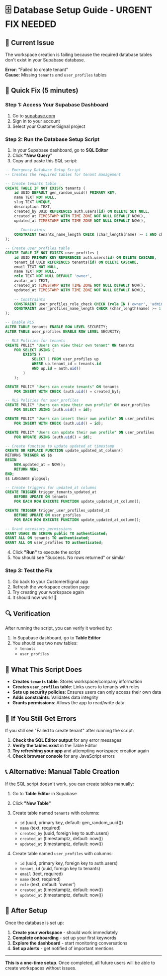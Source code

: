 # 🗄️ Database Setup Guide - URGENT FIX NEEDED

## 🚨 Current Issue
The workspace creation is failing because the required database tables don't exist in your Supabase database.

**Error**: "Failed to create tenant"  
**Cause**: Missing `tenants` and `user_profiles` tables

## 🚀 Quick Fix (5 minutes)

### Step 1: Access Your Supabase Dashboard
1. Go to [supabase.com](https://supabase.com)
2. Sign in to your account
3. Select your CustomerSignal project

### Step 2: Run the Database Setup Script
1. In your Supabase dashboard, go to **SQL Editor**
2. Click **"New Query"**
3. Copy and paste this SQL script:

```sql
-- Emergency Database Setup Script
-- Creates the required tables for tenant management

-- Create tenants table
CREATE TABLE IF NOT EXISTS tenants (
    id UUID DEFAULT gen_random_uuid() PRIMARY KEY,
    name TEXT NOT NULL,
    slug TEXT UNIQUE,
    description TEXT,
    created_by UUID REFERENCES auth.users(id) ON DELETE SET NULL,
    created_at TIMESTAMP WITH TIME ZONE NOT NULL DEFAULT NOW(),
    updated_at TIMESTAMP WITH TIME ZONE NOT NULL DEFAULT NOW(),
    
    -- Constraints
    CONSTRAINT tenants_name_length CHECK (char_length(name) >= 1 AND char_length(name) <= 100)
);

-- Create user_profiles table
CREATE TABLE IF NOT EXISTS user_profiles (
    id UUID PRIMARY KEY REFERENCES auth.users(id) ON DELETE CASCADE,
    tenant_id UUID REFERENCES tenants(id) ON DELETE CASCADE,
    email TEXT NOT NULL,
    name TEXT NOT NULL,
    role TEXT NOT NULL DEFAULT 'owner',
    avatar_url TEXT,
    created_at TIMESTAMP WITH TIME ZONE NOT NULL DEFAULT NOW(),
    updated_at TIMESTAMP WITH TIME ZONE NOT NULL DEFAULT NOW(),
    
    -- Constraints
    CONSTRAINT user_profiles_role_check CHECK (role IN ('owner', 'admin', 'member')),
    CONSTRAINT user_profiles_name_length CHECK (char_length(name) >= 1 AND char_length(name) <= 100)
);

-- Enable RLS
ALTER TABLE tenants ENABLE ROW LEVEL SECURITY;
ALTER TABLE user_profiles ENABLE ROW LEVEL SECURITY;

-- RLS Policies for tenants
CREATE POLICY "Users can view their own tenant" ON tenants
    FOR SELECT USING (
        EXISTS (
            SELECT 1 FROM user_profiles up 
            WHERE up.tenant_id = tenants.id 
            AND up.id = auth.uid()
        )
    );

CREATE POLICY "Users can create tenants" ON tenants
    FOR INSERT WITH CHECK (auth.uid() = created_by);

-- RLS Policies for user_profiles
CREATE POLICY "Users can view their own profile" ON user_profiles
    FOR SELECT USING (auth.uid() = id);

CREATE POLICY "Users can insert their own profile" ON user_profiles
    FOR INSERT WITH CHECK (auth.uid() = id);

CREATE POLICY "Users can update their own profile" ON user_profiles
    FOR UPDATE USING (auth.uid() = id);

-- Create function to update updated_at timestamp
CREATE OR REPLACE FUNCTION update_updated_at_column()
RETURNS TRIGGER AS $$
BEGIN
    NEW.updated_at = NOW();
    RETURN NEW;
END;
$$ LANGUAGE plpgsql;

-- Create triggers for updated_at columns
CREATE TRIGGER trigger_tenants_updated_at
    BEFORE UPDATE ON tenants
    FOR EACH ROW EXECUTE FUNCTION update_updated_at_column();

CREATE TRIGGER trigger_user_profiles_updated_at
    BEFORE UPDATE ON user_profiles
    FOR EACH ROW EXECUTE FUNCTION update_updated_at_column();

-- Grant necessary permissions
GRANT USAGE ON SCHEMA public TO authenticated;
GRANT ALL ON tenants TO authenticated;
GRANT ALL ON user_profiles TO authenticated;
```

4. Click **"Run"** to execute the script
5. You should see "Success. No rows returned" or similar

### Step 3: Test the Fix
1. Go back to your CustomerSignal app
2. Refresh the workspace creation page
3. Try creating your workspace again
4. It should now work! 🎉

## 🔍 Verification

After running the script, you can verify it worked by:

1. In Supabase dashboard, go to **Table Editor**
2. You should see two new tables:
   - `tenants`
   - `user_profiles`

## 🎯 What This Script Does

- **Creates `tenants` table**: Stores workspace/company information
- **Creates `user_profiles` table**: Links users to tenants with roles
- **Sets up security policies**: Ensures users can only access their own data
- **Adds constraints**: Validates data integrity
- **Grants permissions**: Allows the app to read/write data

## 🚨 If You Still Get Errors

If you still see "Failed to create tenant" after running the script:

1. **Check the SQL Editor output** for any error messages
2. **Verify the tables exist** in the Table Editor
3. **Try refreshing your app** and attempting workspace creation again
4. **Check browser console** for any JavaScript errors

## 📞 Alternative: Manual Table Creation

If the SQL script doesn't work, you can create tables manually:

1. Go to **Table Editor** in Supabase
2. Click **"New Table"**
3. Create table named `tenants` with columns:
   - `id` (uuid, primary key, default: gen_random_uuid())
   - `name` (text, required)
   - `created_by` (uuid, foreign key to auth.users)
   - `created_at` (timestamptz, default: now())
   - `updated_at` (timestamptz, default: now())

4. Create table named `user_profiles` with columns:
   - `id` (uuid, primary key, foreign key to auth.users)
   - `tenant_id` (uuid, foreign key to tenants)
   - `email` (text, required)
   - `name` (text, required)
   - `role` (text, default: 'owner')
   - `created_at` (timestamptz, default: now())
   - `updated_at` (timestamptz, default: now())

## 🎉 After Setup

Once the database is set up:

1. **Create your workspace** - should work immediately
2. **Complete onboarding** - set up your first keywords
3. **Explore the dashboard** - start monitoring conversations
4. **Set up alerts** - get notified of important mentions

---

**This is a one-time setup**. Once completed, all future users will be able to create workspaces without issues.